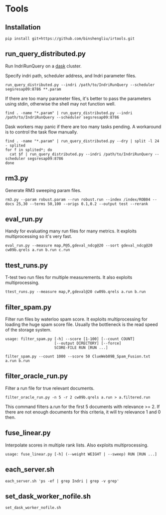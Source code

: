 # Tools

## Installation

```
pip install git+https://github.com/binshengliu/irtools.git
```

## run_query_distributed.py

Run IndriRunQuery on a [dask](https://github.com/dask/distributed)
cluster.

Specify indri path, scheduler address, and Indri parameter files.

```
run_query_distributed.py --indri /path/to/IndriRunQuery --scheduler segsresap09:8786 **.param
```

If there are too many parameter files, it's better to pass the
parameters using stdin, otherwise the shell may not function well.

```
find . -name "*.param" | run_query_distributed.py --indri /path/to/IndriRunQuery --scheduler segsresap09:8786
```

Dask workers may panic if there are too many tasks pending. A
workaround is to control the task flow manually.

```
find . -name "*.param" | run_query_distributed.py --dry | split -l 24 - splited
for f in splited*; do
  cat $f | run_query_distributed.py --indri /path/to/IndriRunQuery --scheduler segsresap09:8786
done
```

## rm3.py

Generate RM3 sweeping param files.

```
rm3.py --param robust.param --run robust.run --index /index/ROB04 --docs 25,30 --terms 50,100 --origs 0.1,0.2 --output test --rerank
```

## eval_run.py

Handy for evaluating many run files for many metrics. It exploits
multiprocessing so it's very fast.

```
eval_run.py --measure map,P@5,gdeval_ndcg@20 --sort gdeval_ndcg@20 cw09b.qrels a.run b.run c.run
```

## ttest_runs.py

T-test two run files for multiple measurements. It also exploits
multiprocessing.

```
ttest_runs.py --measure map,P,gdeval@20 cw09b.qrels a.run b.run
```

## filter_spam.py

Filter run files by waterloo spam score. It exploits multiprocessing
for loading the huge spam score file. Usually the bottleneck is the
read speed of the storage system.

```
usage: filter_spam.py [-h] --score [1-100] [--count COUNT]
                      [--output DIRECTORY] [--force]
                      SCORE-FILE RUN [RUN ...]
```

```
filter_spam.py --count 1000 --score 50 ClueWeb09B_Spam_Fusion.txt a.run b.run
```

## filter_oracle_run.py

Filter a run file for true relevant documents.

```
filter_oracle_run.py -n 5 -r 2 cw09b.qrels a.run > a.filtered.run
```

This command filters a.run for the first 5 documents with relevance >= 2. 
If there are not enough documents for this criteria, it will try
relevance 1 and 0 then.

## fuse_linear.py

Interpolate scores in multiple rank lists. Also exploits multiprocessing.

```
usage: fuse_linear.py [-h] (--weight WEIGHT | --sweep) RUN [RUN ...]
```

## each_server.sh

```shell
each_server.sh 'ps -ef | grep Indri | grep -v grep'
```

## set_dask_worker_nofile.sh

```shell
set_dask_worker_nofile.sh
```


